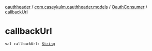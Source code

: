 [oauthheader](../../index.md) / [com.caseykulm.oauthheader.models](../index.md) / [OauthConsumer](index.md) / [callbackUrl](.)

# callbackUrl

`val callbackUrl: `[`String`](https://kotlinlang.org/api/latest/jvm/stdlib/kotlin/-string/index.html)